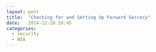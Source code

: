 ```yaml
---
layout: post
title:  "Checking for and Setting Up Forward Secrecy"
date:   2014-12-28 20:45
categories:
  - security
  - NSA
---
```

